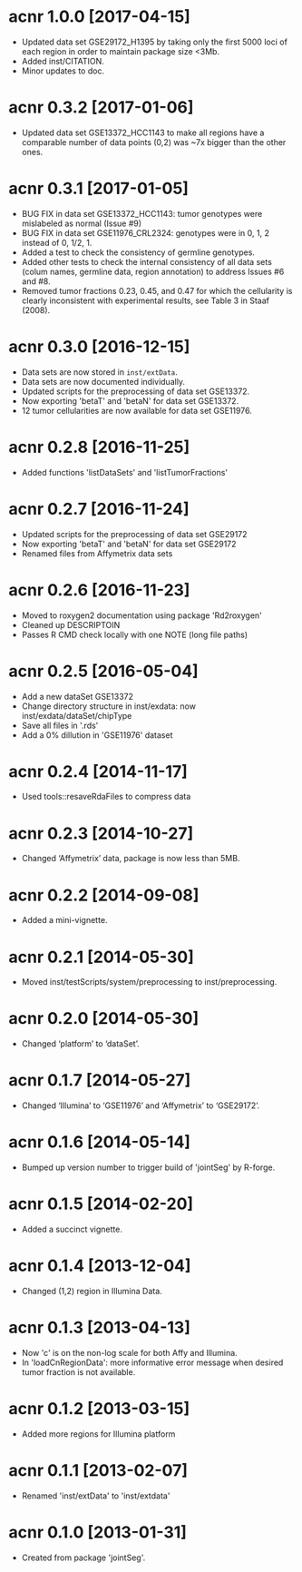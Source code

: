 # acnr 1.0.0 [2017-04-15]

* Updated data set GSE29172_H1395 by taking only the first 5000 loci of each
  region in order to maintain package size <3Mb.
* Added inst/CITATION.
* Minor updates to doc.

# acnr 0.3.2 [2017-01-06]

* Updated data set GSE13372_HCC1143 to make all regions have a comparable 
  number of data points (0,2) was ~7x bigger than the other ones.

# acnr 0.3.1 [2017-01-05]

* BUG FIX in data set GSE13372_HCC1143: tumor genotypes were mislabeled as 
  normal (Issue #9)
* BUG FIX in data set GSE11976_CRL2324: genotypes were in 0, 1, 2 instead of 
  0, 1/2, 1.
* Added a test to check the consistency of germline genotypes.
* Added other tests to check the internal consistency of all data sets (colum
  names, germline data, region annotation) to address Issues #6 and #8.
* Removed tumor fractions 0.23, 0.45, and 0.47 for which the cellularity is 
  clearly inconsistent with experimental results, see Table 3 in Staaf (2008).


# acnr 0.3.0 [2016-12-15]

* Data sets are now stored in `inst/extData`.
* Data sets are now documented individually.
* Updated scripts for the preprocessing of data set GSE13372.
* Now exporting 'betaT' and 'betaN' for data set GSE13372.
* 12 tumor cellularities are now available for data set GSE11976.

# acnr 0.2.8 [2016-11-25]

* Added functions 'listDataSets' and 'listTumorFractions'

# acnr 0.2.7 [2016-11-24]

* Updated scripts for the preprocessing of data set GSE29172
* Now exporting 'betaT' and 'betaN' for data set GSE29172
* Renamed files from Affymetrix data sets

# acnr 0.2.6 [2016-11-23]

* Moved to roxygen2 documentation using package 'Rd2roxygen'
* Cleaned up DESCRIPTOIN
* Passes R CMD check locally with one NOTE (long file paths)

# acnr 0.2.5 [2016-05-04]

* Add a new dataSet GSE13372
* Change directory structure in inst/exdata: now inst/exdata/dataSet/chipType
* Save all files in '.rds'
* Add a 0% dillution in 'GSE11976' dataset

# acnr 0.2.4 [2014-11-17]

* Used tools::resaveRdaFiles to compress data

# acnr 0.2.3 [2014-10-27]

* Changed ‘Affymetrix’ data, package is now less than 5MB.

# acnr 0.2.2 [2014-09-08]

* Added a mini-vignette.

# acnr 0.2.1 [2014-05-30]

* Moved inst/testScripts/system/preprocessing to inst/preprocessing.

# acnr 0.2.0 [2014-05-30]

* Changed ‘platform’ to ‘dataSet’.

# acnr 0.1.7 [2014-05-27]

* Changed ‘Illumina’ to ‘GSE11976’ and ‘Affymetrix’ to ‘GSE29172’.

# acnr 0.1.6 [2014-05-14]

* Bumped up version number to trigger build of 'jointSeg' by R-forge.

# acnr 0.1.5 [2014-02-20]

* Added a succinct vignette.

# acnr 0.1.4 [2013-12-04]

* Changed (1,2) region in Illumina Data.

# acnr 0.1.3 [2013-04-13]

* Now 'c' is on the non-log scale for both Affy and Illumina.
* In 'loadCnRegionData': more informative error message when desired
tumor fraction is not available.

# acnr 0.1.2 [2013-03-15]

* Added more regions for Illumina platform

# acnr 0.1.1 [2013-02-07]

* Renamed 'inst/extData' to 'inst/extdata'

# acnr 0.1.0 [2013-01-31]

* Created from package 'jointSeg'.
